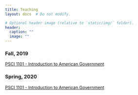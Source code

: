 ```yaml
---
title: Teaching
layout: docs  # Do not modify.

# Optional header image (relative to `static/img/` folder).
header:
  caption: ""
  image: ""
---
```


### Fall, 2019 
[PSCI 1101 - Introduction to American Government](https://www.dropbox.com/s/hb4zih5ziza51jf/Fall%2C%202019%20PSCI%201101-%20Reciation%20Syllabus%20111.pdf?dl=0)

### Spring, 2020 
[PSCI 1101 - Introduction to American Government](https://www.dropbox.com/s/2jhc8gacfe7cobm/Roberts%20-%20Spring%2C%202020%20PSCI%201101-%20Recitation%20Syllabus.pdf?dl=0)

